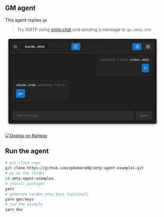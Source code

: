 ## GM agent

This agent replies `gm`

> Try XMTP using [xmtp.chat](https://xmtp.chat) and sending a message to `gm.xmtp.eth`

![](./screenshot.png)

[![Deploy on Railway](https://railway.com/button.svg)](https://railway.com/template/UCyz5b)

## Run the agent

```bash
# git clone repo
git clone https://github.com/ephemeraHQ/xmtp-agent-examples.git
# go to the folder
cd xmtp-agent-examples
# install packages
yarn
# generate random xmtp keys (optional)
yarn gen:keys
# run the example
yarn dev
```
